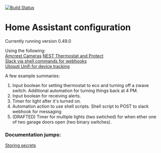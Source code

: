 [![Build Status](https://travis-ci.org/rileyschuit/HASS.svg?branch=master)](https://travis-ci.org/rileyschuit/HASS)  

# Home Assistant configuration  
  
Currently running version 0.49.0  
  
Using the following:  
[Amcrest Cameras](https://home-assistant.io/components/camera.amcrest/)
[NEST Thermostat and Protect](https://home-assistant.io/components/nest/)  
[Slack via shell commands for webhooks](https://home-assistant.io/components/shell_command/)   
[Ubiquti Unifi for device tracking](https://home-assistant.io/components/device_tracker.unifi/)  
  
A few example summaries:  
1. Input boolean for setting thermostat to eco and turning off a zwave switch. Additional automation for turning things back at 4 PM.  
2. Input boolean for receiving alerts.
3. Timer for light after it's turned on.  
4. Automation action to use shell scripts.  Shell script to POST to slack webhook for messaging 
5. (DRAFTED) Timer for multiple lights (two swtiched) for when ether one of two garage doors open (two binary switches).
  
### Documentation jumps:
[Storing secrets](https://home-assistant.io/docs/configuration/secrets/)
